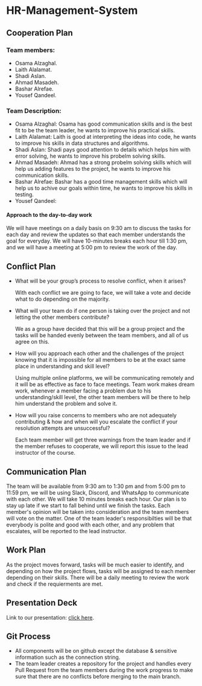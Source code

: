 # HR-Management-System
## Cooperation Plan
### Team members:
+ Osama Alzaghal.
+ Laith Alalamat.
+ Shadi Aslan.
+ Ahmad Masadeh.
+ Bashar Alrefae.
+ Yousef Qandeel.

### Team Description:
+ Osama Alzaghal: Osama has good communication skills and is the best fit to be the team leader, he wants to improve his practical skills.
+ Laith Alalamat: Laith is good at interpreting the ideas into code, he wants to improve his skills in data structures and algorithms.
+ Shadi Aslan: Shadi pays good attention to details which helps him with error solving, he wants to improve his probelm solving skills.
+ Ahmad Masadeh: Ahmad has a strong probelm solving skills which will help us adding features to the project, he wants to improve his communication skills.
+ Bashar Alrefae: Bashar has a good time management skills which will help us to achive our goals within time, he wants to improve his skills in testing.
+ Yousef Qandeel: 

#### Approach to the day-to-day work
We will have meetings on a daily basis on 9:30 am to discuss the tasks for each day and review the updates so that each member understands the goal for everyday. We will have 10-minutes breaks each hour till 1:30 pm, and we will have a meeting at 5:00 pm to review the work of the day.

## Conflict Plan
+ What will be your group’s process to resolve conflict, when it arises?

	With each conflict we are going to face, we will take a vote and decide what to do depending on the majority.
	
+ What will your team do if one person is taking over the project and not letting the other members contribute?

	We as a group have decided that this will be a group project and the tasks will be handed evenly between the team members, and all of us agree on this.
	
+ How will you approach each other and the challenges of the project knowing that it is impossible for all members to be at the exact same place in understanding and skill level?

	Using multiple online platforms, we will be communicating remotely and it will be as effective as face to face meetings. Team work makes dream work, whenever a member facing a problem due to his understanding/skill level, the other team members will be there to help him understand the problem and solve it. 

+ How will you raise concerns to members who are not adequately contributing & how and when will you escalate the conflict if your resolution attempts are unsuccessful?
	
	Each team member will get three warnings from the team leader and if the member refuses to cooperate, we will report this issue to the lead instructor of the course.
	
## Communication Plan
The team will be available from 9:30 am to 1:30 pm and from 5:00 pm to 11:59 pm, we will be using Slack, Discord, and WhatsApp to communicate with each other. We will take 10 minutes breaks each hour. Our plan is to stay up late if we start to fall behind until we finish the tasks. Each member's opinion will be taken into consideration and the team members will vote on the matter. One of the team leader's responsibilties will be that everybody is polite and good with each other, and any problem that escalates, will be reported to the lead instructor.

## Work Plan
As the project moves forward, tasks will be much easier to identify, and depending on how the project flows, tasks will be assigned to each member depending on their skills. There will be a daily meeting to review the work and check if the requierments are met. 

## Presentation Deck
Link to our presentation: [click here](https://docs.google.com/presentation/d/1KqrcAxOtlLbhG8U26eGXzzjTl9c6V146zGKAMvm1vhw/edit?usp=sharing).


## Git Process
+ All components will be on github except the database & sensitive information such as the connection string. 
+ The team leader creates a repository for the project and handles every Pull Request from the team members during the work progress to make sure that there are no conflicts before merging to the main branch.


